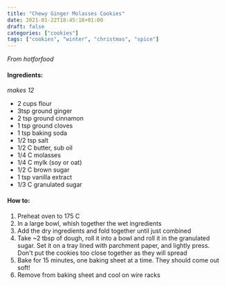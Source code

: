 ```yaml
---
title: "Chewy Ginger Molasses Cookies"
date: 2021-01-22T18:45:18+01:00
draft: false
categories: ["cookies"]
tags: ["cookies", "winter", "christmas", "spice"]
---
```


_From hotforfood_

#### Ingredients:

_makes 12_

* 2 cups flour
* 3tsp ground ginger
* 2 tsp ground cinnamon
* 1 tsp ground cloves
* 1 tsp baking soda
* 1/2 tsp salt
* 1/2 C butter, sub oil
* 1/4 C molasses
* 1/4 C mylk (soy or oat)
* 1/2 C brown sugar
* 1 tsp vanilla extract
* 1/3 C granulated sugar

#### How to:

1. Preheat oven to 175 C
2. In a large bowl, whish together the wet ingredients
3. Add the dry ingredients and fold together until just combined
4. Take ~2 tbsp of dough, roll it into a bowl and roll it in the granulated sugar. Set it on a tray lined with parchment paper, and lightly press. Don't put the cookies too close together as they will spread
5. Bake for 15 minutes, one baking sheet at a time. They should come out soft!
6. Remove from baking sheet and cool on wire racks

